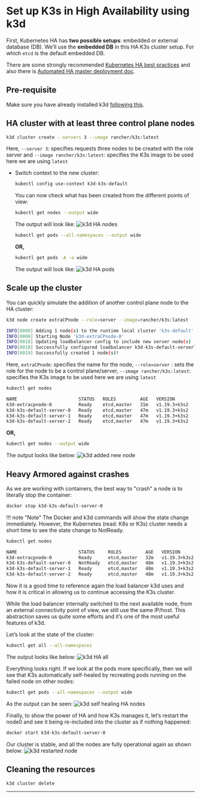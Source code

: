 # Set up K3s in High Availability using k3d

First, Kubernetes HA has **two possible setups**: embedded or external database
(DB). We’ll use the **embedded DB** in this HA K3s cluster setup. For which `etcd`
is the default embedded DB.

There are some strongly recommended [Kubernetes HA best practices](https://kubernetes.io/docs/tasks/administer-cluster/highly-available-master/#best-practices-for-replicating-masters-for-ha-clusters)
and also there is [Automated HA master deployment doc](https://github.com/kubernetes/community/blob/master/contributors/design-proposals/cluster-lifecycle/ha_master.md).

## Pre-requisite

Make sure you have already installed k3d [following this](k3s-using-k3d.md#installing-k3d).

## HA cluster with at least three control plane nodes

```sh
k3d cluster create --servers 3 --image rancher/k3s:latest
```

Here, `--server 3`: specifies requests three nodes to be created with the role server
and `--image rancher/k3s:latest`: specifies the K3s image to be used here we are
using `latest`

- Switch context to the new cluster:

    ```sh
    kubectl config use-context k3d-k3s-default
    ```

    You can now check what has been created from the different points of view:

    ```sh
    kubectl get nodes --output wide
    ```

    The output will look like:
    ![k3d HA nodes](../images/k3d_ha_nodes.png)

    ```sh
    kubectl get pods --all-namespaces --output wide
    ```

    **OR,**

    ```sh
    kubectl get pods -A -o wide
    ```

    The output will look like:
    ![k3d HA pods](../images/k3d_ha_pods.png)

## Scale up the cluster

You can quickly simulate the addition of another control plane node to the HA cluster:

```sh
k3d node create extraCPnode --role=server --image=rancher/k3s:latest

INFO[0000] Adding 1 node(s) to the runtime local cluster 'k3s-default'...
INFO[0000] Starting Node 'k3d-extraCPnode-0'
INFO[0018] Updating loadbalancer config to include new server node(s)
INFO[0018] Successfully configured loadbalancer k3d-k3s-default-serverlb!
INFO[0019] Successfully created 1 node(s)!
```

Here, `extraCPnode`: specifies the name for the node,
`--role=server` : sets the role for the node to be a control plane/server,
`--image rancher/k3s:latest`: specifies the K3s image to be used here we are
using `latest`

```sh
kubectl get nodes

NAME                       STATUS   ROLES         AGE   VERSION
k3d-extracpnode-0          Ready    etcd,master   31m   v1.19.3+k3s2
k3d-k3s-default-server-0   Ready    etcd,master   47m   v1.19.3+k3s2
k3d-k3s-default-server-1   Ready    etcd,master   47m   v1.19.3+k3s2
k3d-k3s-default-server-2   Ready    etcd,master   47m   v1.19.3+k3s2
```

**OR,**

```sh
kubectl get nodes --output wide
```

The output looks like below:
![k3d added new node](../images/k3d_added_new_node.png)

## Heavy Armored against crashes

As we are working with containers, the best way to "crash" a node is to literally
stop the container:

```sh
docker stop k3d-k3s-default-server-0
```

!!! note "Note"
    The Docker and k3d commands will show the state change immediately. However,
    the Kubernetes (read: K8s or K3s) cluster needs a short time to see the state
    change to NotReady.

```sh
kubectl get nodes

NAME                       STATUS     ROLES         AGE   VERSION
k3d-extracpnode-0          Ready      etcd,master   32m   v1.19.3+k3s2
k3d-k3s-default-server-0   NotReady   etcd,master   48m   v1.19.3+k3s2
k3d-k3s-default-server-1   Ready      etcd,master   48m   v1.19.3+k3s2
k3d-k3s-default-server-2   Ready      etcd,master   48m   v1.19.3+k3s2
```

Now it is a good time to reference again the load balancer k3d uses and how it is
critical in allowing us to continue accessing the K3s cluster.

While the load balancer internally switched to the next available node, from an
external connectivity point of view, we still use the same IP/host. This abstraction
saves us quite some efforts and it’s one of the most useful features of k3d.

Let’s look at the state of the cluster:

```sh
kubectl get all --all-namespaces
```

The output looks like below:
![k3d HA all](../images/k3d_ha_all.png)

Everything looks right. If we look at the pods more specifically, then we will
see that K3s automatically self-healed by recreating pods running on the failed
node on other nodes:

```sh
kubectl get pods --all-namespaces --output wide
```

As the output can be seen:
![k3d self healing HA nodes](../images/k3d_self_healing_ha_nodes.png)

Finally, to show the power of HA and how K3s manages it, let’s restart the node0
and see it being re-included into the cluster as if nothing happened:

```sh
docker start k3d-k3s-default-server-0
```

Our cluster is stable, and all the nodes are fully operational again as shown below:
![k3d restarted node](../images/k3d_restarted_node.png)

## Cleaning the resources

```sh
k3d cluster delete
```

---
